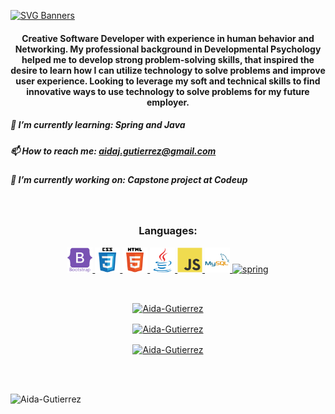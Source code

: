 [![SVG Banners](https://svg-banners.vercel.app/api?type=origin&text1=Hi%20there%20👋🏻&text2=💖%20I'm%20Aida&width=1500&height=300)](https://github.com/Akshay090/svg-banners)

<h4 align="center">Creative Software Developer with experience in human behavior and Networking. My professional background in Developmental Psychology helped me to develop strong problem-solving skills, that inspired the desire to learn how I can utilize technology to solve problems and improve user experience. Looking to leverage my soft and technical skills to find innovative ways to use technology to solve problems for my future employer.</h4>

##### 🌱 I’m currently learning: **Spring and Java**
##### 📫 How to reach me: **aidaj.gutierrez@gmail.com**
##### 🔭 I’m currently working on: **Capstone project at Codeup**

<br>
<h3 align="center">Languages:</h3>
<p align="center"><a href="https://getbootstrap.com" target="_blank" rel="noreferrer"> <img src="https://raw.githubusercontent.com/devicons/devicon/master/icons/bootstrap/bootstrap-plain-wordmark.svg" alt="bootstrap" width="40" height="40"/> </a> <a href="https://www.w3schools.com/css/" target="_blank" rel="noreferrer"> <img src="https://raw.githubusercontent.com/devicons/devicon/master/icons/css3/css3-original-wordmark.svg" alt="css3" width="40" height="40"/> </a> <a href="https://www.w3.org/html/" target="_blank" rel="noreferrer"> <img src="https://raw.githubusercontent.com/devicons/devicon/master/icons/html5/html5-original-wordmark.svg" alt="html5" width="40" height="40"/> </a> <a href="https://www.java.com" target="_blank" rel="noreferrer"> <img src="https://raw.githubusercontent.com/devicons/devicon/master/icons/java/java-original.svg" alt="java" width="40" height="40"/> </a> <a href="https://developer.mozilla.org/en-US/docs/Web/JavaScript" target="_blank" rel="noreferrer"> <img src="https://raw.githubusercontent.com/devicons/devicon/master/icons/javascript/javascript-original.svg" alt="javascript" width="40" height="40"/> </a> <a href="https://www.mysql.com/" target="_blank" rel="noreferrer"> <img src="https://raw.githubusercontent.com/devicons/devicon/master/icons/mysql/mysql-original-wordmark.svg" alt="mysql" width="40" height="40"/> </a> <a href="https://spring.io/" target="_blank" rel="noreferrer"> <img src="https://www.vectorlogo.zone/logos/springio/springio-icon.svg" alt="spring" width="40" height="40"/> </a></p>
<br>



<p align="center"><a href="#">
  <img align="center" src="https://github-readme-stats.vercel.app/api/top-langs/?username=AidaJ-Gutierrez&show_icons=true&theme=cobalt" alt="Aida-Gutierrez" /></a></p>
  <p align="center"><a href="#">
  <img align="center" src="https://github-readme-stats.vercel.app/api?username=AidaJ-Gutierrez&show_icons=true&theme=cobalt" alt="Aida-Gutierrez" />
</a></p>
<p align="center"><a href="#">
  <img align="center" src="https://github-readme-streak-stats.herokuapp.com/?user=AidaJ-Gutierrez&theme=cobalt" alt="Aida-Gutierrez" />
</a></p>
<br>
<br>
<p align="left"> <img src="https://komarev.com/ghpvc/?username=AidaJ-Gutierrez&label=Profile%20views&color=0e75b6&style=flat" alt="Aida-Gutierrez" /> </p>




<!--
**AidaJ-Gutierrez/AidaJ-Gutierrez** is a ✨ _special_ ✨ repository because its `README.md` (this file) appears on your GitHub profile.

Here are some ideas to get you started:

- 🔭 I’m currently working on ...
- 🌱 I’m currently learning ...
- 👯 I’m looking to collaborate on ...
- 🤔 I’m looking for help with ...
- 💬 Ask me about ...
- 📫 How to reach me: ...
- 😄 Pronouns: ...
- ⚡ Fun fact: ...
-->
